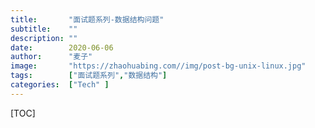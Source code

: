 ```yaml
---
title:       "面试题系列-数据结构问题"
subtitle:    ""
description: ""
date:        2020-06-06
author:      "麦子"
image:       "https://zhaohuabing.com//img/post-bg-unix-linux.jpg"
tags:        ["面试题系列","数据结构"]
categories:  ["Tech" ]
---
```


[TOC]

